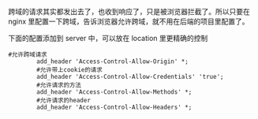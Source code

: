 跨域的请求其实都发出去了，也收到响应了，只是被浏览器拦截了。所以只要在 nginx 里配置一下跨域，告诉浏览器允许跨域，就不用在后端的项目里配置了。

下面的配置添加到 server 中，可以放在 location 里更精确的控制

```
#允许跨域请求
        add_header 'Access-Control-Allow-Origin' *;
        #允许带上cookie的请求
        add_header 'Access-Control-Allow-Credentials' 'true';
        #允许请求的方法
        add_header 'Access-Control-Allow-Methods' *;
        #允许请求的header
        add_header 'Access-Control-Allow-Headers' *;
```

